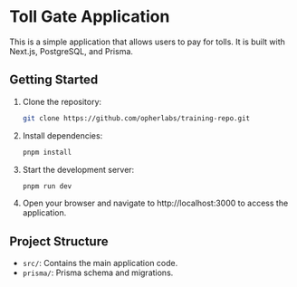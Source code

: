 # Toll Gate Application

This is a simple application that allows users to pay for tolls. It is built with Next.js, PostgreSQL, and Prisma.

## Getting Started

1. Clone the repository:
   ```bash
   git clone https://github.com/opherlabs/training-repo.git
   ```

2. Install dependencies:
   ```bash
   pnpm install
   ```

3. Start the development server:
   ```bash
   pnpm run dev
   ```

4. Open your browser and navigate to http://localhost:3000 to access the application.

## Project Structure

- `src/`: Contains the main application code.
- `prisma/`: Prisma schema and migrations.
